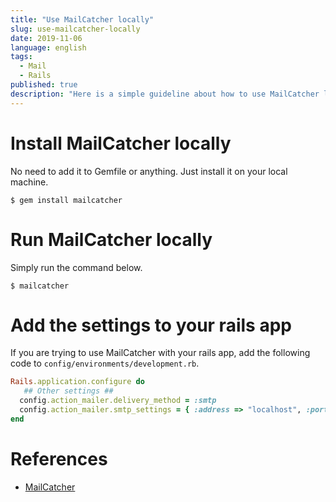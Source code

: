 ```yaml
---
title: "Use MailCatcher locally"
slug: use-mailcatcher-locally
date: 2019-11-06
language: english
tags:
  - Mail
  - Rails
published: true
description: "Here is a simple guideline about how to use MailCatcher locally."
---
```

# Install MailCatcher locally 

No need to add it to Gemfile or anything. Just install it on your local machine.

```
$ gem install mailcatcher
```

# Run MailCatcher locally 

Simply run the command below.

```
$ mailcatcher
```

# Add the settings to your rails app

If you are trying to use MailCatcher with your rails app,  add the following code to `config/environments/development.rb`.

```ruby
Rails.application.configure do
   ## Other settings ##
  config.action_mailer.delivery_method = :smtp
  config.action_mailer.smtp_settings = { :address => "localhost", :port => 1025 }
end
```

# References 
- [MailCatcher](https://mailcatcher.me/)
